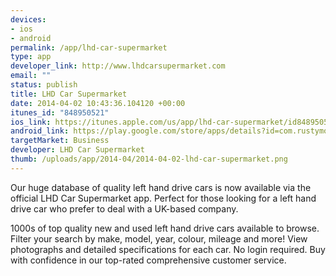 ```yaml
--- 
devices: 
- ios
- android
permalink: /app/lhd-car-supermarket
type: app
developer_link: http://www.lhdcarsupermarket.com
email: ""
status: publish
title: LHD Car Supermarket
date: 2014-04-02 10:43:36.104120 +00:00
itunes_id: "848950521"
ios_link: https://itunes.apple.com/us/app/lhd-car-supermarket/id848950521?mt=8
android_link: https://play.google.com/store/apps/details?id=com.rustymonkey.lhd
targetMarket: Business
developer: LHD Car Supermarket
thumb: /uploads/app/2014-04/2014-04-02-lhd-car-supermarket.png
---
```


Our huge database of quality left hand drive cars is now available via the official LHD Car Supermarket app. Perfect for those looking for a left hand drive car who prefer to deal with a UK-based company.

1000s of top quality new and used left hand drive cars available to browse. 
Filter your search by make, model, year, colour, mileage and more!
View photographs and detailed specifications for each car.
No login required.
Buy with confidence in our top-rated comprehensive customer service.
